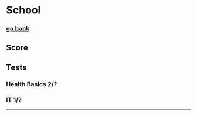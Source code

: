 # School

### [go back](../README.md#tasks)

## Score

## Tests
### Health Basics 2/?
### IT 1/?

---